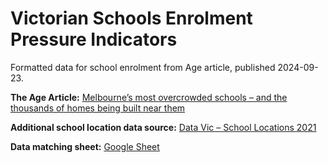 # Victorian Schools Enrolment Pressure Indicators

Formatted data for school enrolment from Age article, published 2024-09-23.

**The Age Article:** [Melbourne’s most overcrowded schools – and the thousands of homes being built near them](https://www.theage.com.au/national/victoria/melbourne-s-most-overcrowded-schools-and-the-thousands-of-homes-being-built-near-them-20240916-p5kato.html)

**Additional school location data source:** [Data Vic – School Locations 2021](https://discover.data.vic.gov.au/dataset/school-locations-2021)

**Data matching sheet:** [Google Sheet](https://docs.google.com/spreadsheets/d/1Va61S_QlxxJKv3d8yfQDX_d2SVO67X1W5Saqm7Vhu9w/edit?usp=sharing)
